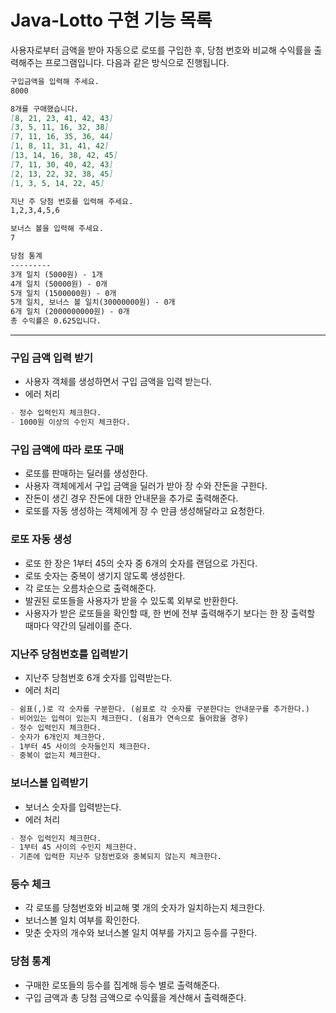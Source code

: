 # Java-Lotto 구현 기능 목록

사용자로부터 금액을 받아 자동으로 로또를 구입한 후, 당첨 번호와 비교해 수익률을 출력해주는 프로그램입니다. 다음과 같은 방식으로 진행됩니다.  

```markdown
구입금액을 입력해 주세요. 
8000 

8개를 구매했습니다. 
[8, 21, 23, 41, 42, 43] 
[3, 5, 11, 16, 32, 38] 
[7, 11, 16, 35, 36, 44] 
[1, 8, 11, 31, 41, 42] 
[13, 14, 16, 38, 42, 45] 
[7, 11, 30, 40, 42, 43] 
[2, 13, 22, 32, 38, 45] 
[1, 3, 5, 14, 22, 45]

지난 주 당첨 번호를 입력해 주세요. 
1,2,3,4,5,6 

보너스 볼을 입력해 주세요. 
7 

당첨 통계 
--------- 
3개 일치 (5000원) - 1개 
4개 일치 (50000원) - 0개 
5개 일치 (1500000원) - 0개 
5개 일치, 보너스 볼 일치(30000000원) - 0개 
6개 일치 (2000000000원) - 0개 
총 수익률은 0.625입니다.  
```
___

### 구입 금액 입력 받기

- 사용자 객체를 생성하면서 구입 금액을 입력 받는다.
- 에러 처리

```markdown
- 정수 입력인지 체크한다.
- 1000원 이상의 수인지 체크한다.
```

### 구입 금액에 따라 로또 구매

- 로또를 판매하는 딜러를 생성한다.
- 사용자 객체에게서 구입 금액을 딜러가 받아 장 수와 잔돈을 구한다.  
- 잔돈이 생긴 경우 잔돈에 대한 안내문을 추가로 출력해준다.  
- 로또를 자동 생성하는 객체에게 장 수 만큼 생성해달라고 요청한다.

### 로또 자동 생성

- 로또 한 장은 1부터 45의 숫자 중 6개의 숫자를 랜덤으로 가진다.
- 로또 숫자는 중복이 생기지 않도록 생성한다.
- 각 로또는 오름차순으로 출력해준다.
- 발권된 로또들을 사용자가 받을 수 있도록 외부로 반환한다.
- 사용자가 받은 로또들을 확인할 때, 한 번에 전부 출력해주기 보다는 한 장 출력할 때마다 약간의 딜레이를 준다.

### 지난주 당첨번호를 입력받기

- 지난주 당첨번호 6개 숫자를 입력받는다.
- 에러 처리

```markdown
- 쉼표(,)로 각 숫자를 구분한다. (쉼표로 각 숫자를 구분한다는 안내문구를 추가한다.)
- 비어있는 입력이 있는지 체크한다. (쉼표가 연속으로 들어왔을 경우)
- 정수 입력인지 체크한다.
- 숫자가 6개인지 체크한다.
- 1부터 45 사이의 숫자들인지 체크한다.
- 중복이 없는지 체크한다.
```

### 보너스볼 입력받기

- 보너스 숫자를 입력받는다. 
- 에러 처리

```markdown
- 정수 입력인지 체크한다.
- 1부터 45 사이의 수인지 체크한다.
- 기존에 입력한 지난주 당첨번호와 중복되지 않는지 체크한다.
```

### 등수 체크

- 각 로또를 당첨번호와 비교해 몇 개의 숫자가 일치하는지 체크한다.
- 보너스볼 일치 여부를 확인한다.
- 맞춘 숫자의 개수와 보너스볼 일치 여부를 가지고 등수를 구한다.

### 당첨 통계

- 구매한 로또들의 등수를 집계해 등수 별로 출력해준다.
- 구입 금액과 총 당첨 금액으로 수익률을 계산해서 출력해준다.
